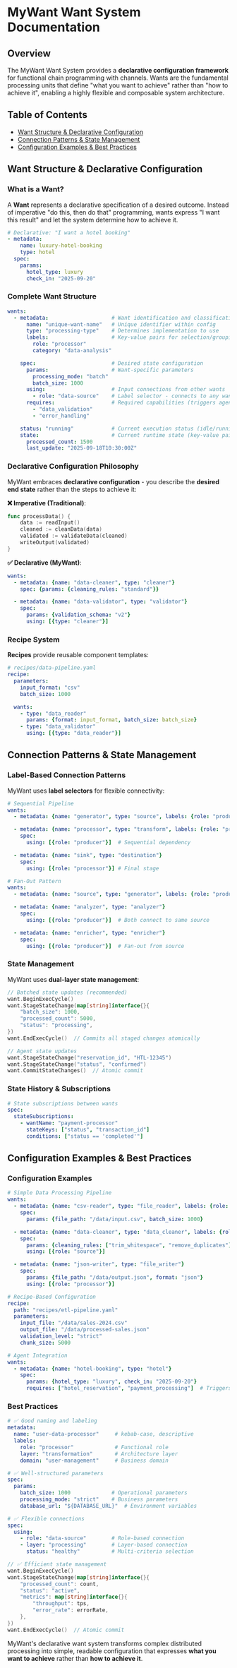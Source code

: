 # MyWant Want System Documentation

## Overview

The MyWant Want System provides a **declarative configuration framework** for functional chain programming with channels. Wants are the fundamental processing units that define "what you want to achieve" rather than "how to achieve it", enabling a highly flexible and composable system architecture.

## Table of Contents

- [Want Structure & Declarative Configuration](#want-structure--declarative-configuration)
- [Connection Patterns & State Management](#connection-patterns--state-management)
- [Configuration Examples & Best Practices](#configuration-examples--best-practices)

## Want Structure & Declarative Configuration

### What is a Want?

A **Want** represents a declarative specification of a desired outcome. Instead of imperative "do this, then do that" programming, wants express "I want this result" and let the system determine how to achieve it.

```yaml
# Declarative: "I want a hotel booking"
- metadata:
    name: luxury-hotel-booking
    type: hotel
  spec:
    params:
      hotel_type: luxury
      check_in: "2025-09-20"
```

### Complete Want Structure

```yaml
wants:
  - metadata:                    # Want identification and classification
      name: "unique-want-name"   # Unique identifier within config
      type: "processing-type"    # Determines implementation to use
      labels:                    # Key-value pairs for selection/grouping
        role: "processor"
        category: "data-analysis"

    spec:                        # Desired state configuration
      params:                    # Want-specific parameters
        processing_mode: "batch"
        batch_size: 1000
      using:                     # Input connections from other wants
        - role: "data-source"    # Label selector - connects to any want with role=data-source
      requires:                  # Required capabilities (triggers agent execution)
        - "data_validation"
        - "error_handling"

    status: "running"            # Current execution status (idle/running/completed/failed)
    state:                       # Current runtime state (key-value pairs)
      processed_count: 1500
      last_update: "2025-09-18T10:30:00Z"
```

### Declarative Configuration Philosophy

MyWant embraces **declarative configuration** - you describe the **desired end state** rather than the steps to achieve it:

**❌ Imperative (Traditional)**:
```go
func processData() {
    data := readInput()
    cleaned := cleanData(data)
    validated := validateData(cleaned)
    writeOutput(validated)
}
```

**✅ Declarative (MyWant)**:
```yaml
wants:
  - metadata: {name: "data-cleaner", type: "cleaner"}
    spec: {params: {cleaning_rules: "standard"}}

  - metadata: {name: "data-validator", type: "validator"}
    spec:
      params: {validation_schema: "v2"}
      using: [{type: "cleaner"}]
```

### Recipe System

**Recipes** provide reusable component templates:

```yaml
# recipes/data-pipeline.yaml
recipe:
  parameters:
    input_format: "csv"
    batch_size: 1000

  wants:
    - type: "data_reader"
      params: {format: input_format, batch_size: batch_size}
    - type: "data_validator"
      using: [{type: "data_reader"}]
```

## Connection Patterns & State Management

### Label-Based Connection Patterns

MyWant uses **label selectors** for flexible connectivity:

```yaml
# Sequential Pipeline
wants:
  - metadata: {name: "generator", type: "source", labels: {role: "producer"}}

  - metadata: {name: "processor", type: "transform", labels: {role: "processor"}}
    spec:
      using: [{role: "producer"}]  # Sequential dependency

  - metadata: {name: "sink", type: "destination"}
    spec:
      using: [{role: "processor"}] # Final stage
```

```yaml
# Fan-Out Pattern
wants:
  - metadata: {name: "source", type: "generator", labels: {role: "producer"}}

  - metadata: {name: "analyzer", type: "analyzer"}
    spec:
      using: [{role: "producer"}]  # Both connect to same source

  - metadata: {name: "enricher", type: "enricher"}
    spec:
      using: [{role: "producer"}]  # Fan-out from source
```

### State Management

MyWant uses **dual-layer state management**:

```go
// Batched state updates (recommended)
want.BeginExecCycle()
want.StageStateChange(map[string]interface{}{
    "batch_size": 1000,
    "processed_count": 5000,
    "status": "processing",
})
want.EndExecCycle()  // Commits all staged changes atomically

// Agent state updates
want.StageStateChange("reservation_id", "HTL-12345")
want.StageStateChange("status", "confirmed")
want.CommitStateChanges()  // Atomic commit
```

### State History & Subscriptions

```yaml
# State subscriptions between wants
spec:
  stateSubscriptions:
    - wantName: "payment-processor"
      stateKeys: ["status", "transaction_id"]
      conditions: ["status == 'completed'"]
```

## Configuration Examples & Best Practices

### Configuration Examples

```yaml
# Simple Data Processing Pipeline
wants:
  - metadata: {name: "csv-reader", type: "file_reader", labels: {role: "source"}}
    spec:
      params: {file_path: "/data/input.csv", batch_size: 1000}

  - metadata: {name: "data-cleaner", type: "data_cleaner", labels: {role: "processor"}}
    spec:
      params: {cleaning_rules: ["trim_whitespace", "remove_duplicates"]}
      using: [{role: "source"}]

  - metadata: {name: "json-writer", type: "file_writer"}
    spec:
      params: {file_path: "/data/output.json", format: "json"}
      using: [{role: "processor"}]
```

```yaml
# Recipe-Based Configuration
recipe:
  path: "recipes/etl-pipeline.yaml"
  parameters:
    input_file: "/data/sales-2024.csv"
    output_file: "/data/processed-sales.json"
    validation_level: "strict"
    chunk_size: 5000
```

```yaml
# Agent Integration
wants:
  - metadata: {name: "hotel-booking", type: "hotel"}
    spec:
      params: {hotel_type: "luxury", check_in: "2025-09-20"}
      requires: ["hotel_reservation", "payment_processing"]  # Triggers agent execution
```

### Best Practices

```yaml
# ✅ Good naming and labeling
metadata:
  name: "user-data-processor"     # kebab-case, descriptive
  labels:
    role: "processor"             # Functional role
    layer: "transformation"       # Architecture layer
    domain: "user-management"     # Business domain

# ✅ Well-structured parameters
spec:
  params:
    batch_size: 1000             # Operational parameters
    processing_mode: "strict"    # Business parameters
    database_url: "${DATABASE_URL}"  # Environment variables

# ✅ Flexible connections
spec:
  using:
    - role: "data-source"        # Role-based connection
    - layer: "processing"        # Layer-based connection
      status: "healthy"          # Multi-criteria selection
```

```go
// ✅ Efficient state management
want.BeginExecCycle()
want.StageStateChange(map[string]interface{}{
    "processed_count": count,
    "status": "active",
    "metrics": map[string]interface{}{
        "throughput": tps,
        "error_rate": errorRate,
    },
})
want.EndExecCycle()  // Atomic commit
```

MyWant's declarative want system transforms complex distributed processing into simple, readable configuration that expresses **what you want to achieve** rather than **how to achieve it**.